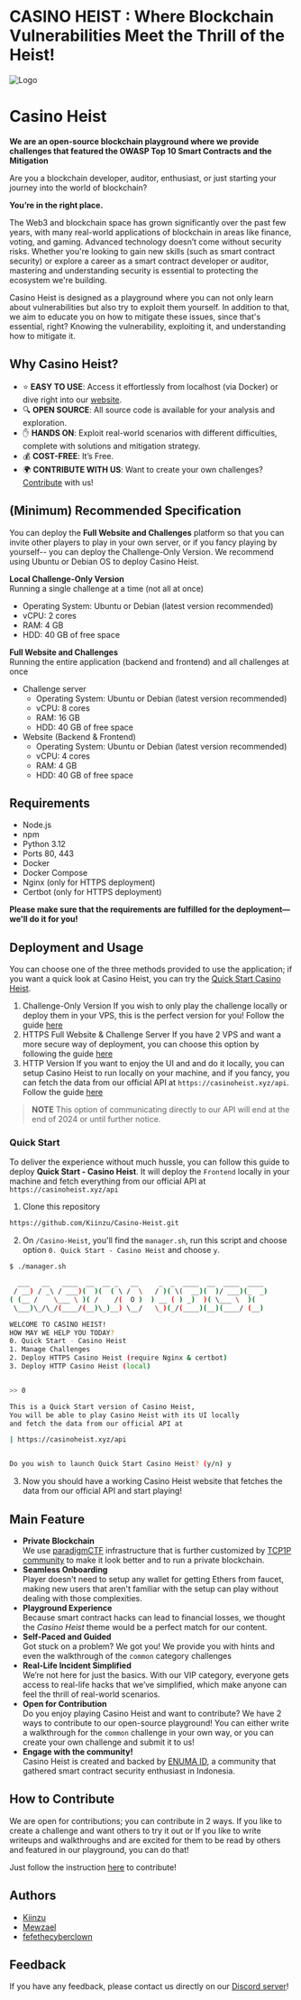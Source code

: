 # CASINO HEIST : Where Blockchain Vulnerabilities Meet the Thrill of the Heist!
![Logo](./casino-heist.png)
# Casino Heist
**We are an open-source blockchain playground where we provide challenges that featured the OWASP Top 10 Smart Contracts and the Mitigation**

Are you a blockchain developer, auditor, enthusiast, or just starting your journey into the world of blockchain?

**You’re in the right place.**

The Web3 and blockchain space has grown significantly over the past few years, with many real-world applications of blockchain in areas like finance, voting, and gaming. Advanced technology doesn’t come without security risks. Whether you're looking to gain new skills (such as smart contract security) or explore a career as a smart contract developer or auditor, mastering and understanding security is essential to protecting the ecosystem we're building.

Casino Heist is designed as a playground where you can not only learn about vulnerabilities but also try to exploit them yourself. In addition to that, we aim to educate you on how to mitigate these issues, since that's essential, right? Knowing the vulnerability, exploiting it, and understanding how to mitigate it.

## Why Casino Heist?
- ⭐ **EASY TO USE**: Access it effortlessly from localhost (via Docker) or dive right into our [website](https://casinoheist.xyz).
- 🔍 **OPEN SOURCE**: All source code is available for your analysis and exploration.
- ✋ **HANDS ON**: Exploit real-world scenarios with different difficulties, complete with solutions and mitigation strategy.
- 💰 **COST-FREE**: It’s Free.
- 🌍 **CONTRIBUTE WITH US**: Want to create your own challenges? [Contribute](/Contribution/) with us!


## (Minimum) Recommended Specification
You can deploy the **Full Website and Challenges** platform so that you can invite other players to play in your own server, or if you fancy playing by yourself-- you can deploy the Challenge-Only Version. We recommend using Ubuntu or Debian OS to deploy Casino Heist.

**Local Challenge-Only Version**  
Running a single challenge at a time (not all at once)
- Operating System: Ubuntu or Debian (latest version recommended)
- vCPU: 2 cores
- RAM: 4 GB
- HDD: 40 GB of free space

**Full Website and Challenges**  
Running the entire application (backend and frontend) and all challenges at once
- Challenge server
    - Operating System: Ubuntu or Debian (latest version recommended)
    - vCPU: 8 cores
    - RAM: 16 GB
    - HDD: 40 GB of free space
- Website (Backend & Frontend)
    - Operating System: Ubuntu or Debian (latest version recommended)
    - vCPU: 4 cores
    - RAM: 4 GB
    - HDD: 40 GB of free space

## Requirements
- Node.js
- npm
- Python 3.12
- Ports 80, 443
- Docker
- Docker Compose
- Nginx (only for HTTPS deployment)
- Certbot (only for HTTPS deployment)

**Please make sure that the requirements are fulfilled for the deployment—we'll do it for you!**

## Deployment and Usage

You can choose one of the three methods provided to use the application; if you want a quick look at Casino Heist, you can try the [Quick Start Casino Heist](#quick-start).

1. Challenge-Only Version
    If you wish to only play the challenge locally or deploy them in your VPS, this is the perfect version for you! Follow the guide [here](./Documentation/CHALL-ONLY_deployment.md)
2. HTTPS Full Website & Challenge Server
    If you have 2 VPS and want a more secure way of deployment, you can choose this option by following the guide [here](./Documentation/HTTPS_deployment.md)
3. HTTP Version
    If you want to enjoy the UI and and do it locally, you can setup Casino Heist to run locally on your machine, and if you fancy, you can fetch the data from our official API at `https://casinoheist.xyz/api`. Follow the guide [here](./Documentation/HTTP_deployment.md)

> **NOTE**
This option of communicating directly to our API will end at the end of 2024 or until further notice.

### Quick Start
To deliver the experience without much hussle, you can follow this guide to deploy **Quick Start - Casino Heist**. It will deploy the `Frontend` locally in your machine and fetch everything from our official API at `https://casinoheist.xyz/api`
1. Clone this repository

```bash
https://github.com/Kiinzu/Casino-Heist.git
```

2. On `/Casino-Heist`, you'll find the `manager.sh`, run this script and choose option `0. Quick Start - Casino Heist` and choose `y`.
```bash
$ ./manager.sh

  ___   __   ____  __  __ _   __     _  _  ____  __  ____  ____ 
 / __) / _\ / ___)(  )(  ( \ /  \   / )( \(  __)(  )/ ___)(_  _)
( (__ /    \___ \ )( /    /(  O )  ) __ ( ) _)  )( \___ \  )(  
 \___)\_/\_/(____/(__)\_)__) \__/   \_)(_/(____)(__)(____/ (__) 

WELCOME TO CASINO HEIST!
HOW MAY WE HELP YOU TODAY?
0. Quick Start - Casino Heist
1. Manage Challenges
2. Deploy HTTPS Casino Heist (require Nginx & certbot)
3. Deploy HTTP Casino Heist (local)


>> 0

This is a Quick Start version of Casino Heist,
You will be able to play Casino Heist with its UI locally
and fetch the data from our official API at

| https://casinoheist.xyz/api


Do you wish to launch Quick Start Casino Heist? (y/n) y
```

3. Now you should have a working Casino Heist website that fetches the data from our official API and start playing!

## Main Feature
- **Private Blockchain**  
    We use [paradigmCTF](https://github.com/paradigmxyz/paradigm-ctf-infrastructure) infrastructure that is further customized by [TCP1P community](https://github.com/TCP1P/Paradigmctf-BlockChain-Infra-Extended) to make it look better and to run a private blockchain.
- **Seamless Onboarding**  
    Player doesn't need to setup any wallet for getting Ethers from faucet, making new users that aren't familiar with the setup can play without dealing with those complexities.
- **Playground Experience**  
    Because smart contract hacks can lead to financial losses, we thought the *Casino Heist* theme would be a perfect match for our content.
- **Self-Paced and Guided**  
    Got stuck on a problem? We got you! We provide you with hints and even the walkthrough of the `common` category challenges
- **Real-Life Incident Simplified**  
    We’re not here for just the basics. With our VIP category, everyone gets access to real-life hacks that we’ve simplified, which make anyone can feel the thrill of real-world scenarios.
- **Open for Contribution**  
    Do you enjoy playing Casino Heist and want to contribute? We have 2 ways to contribute to our open-source playground! You can either write a walkthrough for the `common` challenge in your own way, or you can create your own challenge and submit it to us!
- **Engage with the community!**  
    Casino Heist is created and backed by [ENUMA ID](https://discord.gg/scwfGkERsj), a community that gathered smart contract security enthusiast in Indonesia.

## How to Contribute
We are open for contributions; you can contribute in 2 ways. If you like to create a challenge and want others to try it out or If you like to write writeups and walkthroughs and are excited for them to be read by others and featured in our playground, you can do that!

Just follow the instruction [here](./Contribution/) to contribute!

## Authors
- [Kiinzu](https://github.com/kiinzu)
- [Mewzael](https://github.com/Mewzael)
- [fefethecyberclown](https://github.com/fefethecyberclown)

## Feedback
If you have any feedback, please contact us directly on our [Discord server](https://discord.gg/scwfGkERsj)!

